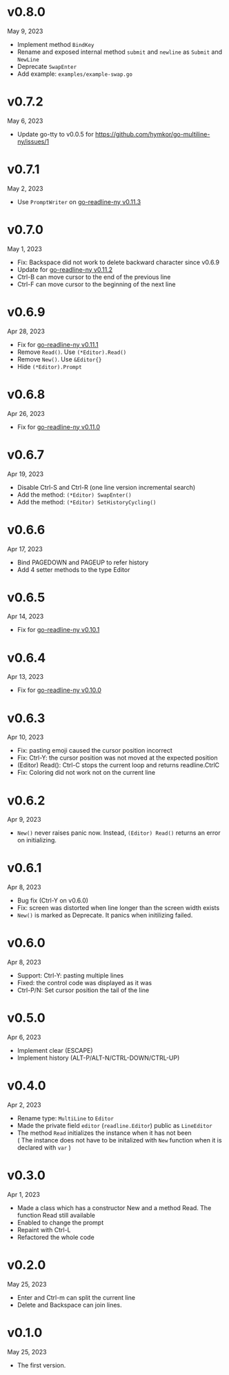 v0.8.0
======
May 9, 2023

- Implement method `BindKey`
- Rename and exposed internal method `submit` and `newline` as `Submit` and `NewLine`
- Deprecate `SwapEnter`
- Add example: `examples/example-swap.go`

v0.7.2
======
May 6, 2023

- Update go-tty to v0.0.5 for https://github.com/hymkor/go-multiline-ny/issues/1

v0.7.1
======
May 2, 2023

- Use `PromptWriter` on [go-readline-ny v0.11.3]

[go-readline-ny v0.11.3]: https://github.com/nyaosorg/go-readline-ny/releases/tag/v0.11.3

v0.7.0
=======
May 1, 2023

- Fix: Backspace did not work to delete backward character since v0.6.9
- Update for [go-readline-ny v0.11.2]
- Ctrl-B can move cursor to the end of the previous line
- Ctrl-F can move cursor to the beginning of the next line

[go-readline-ny v0.11.2]: https://github.com/nyaosorg/go-readline-ny/releases/tag/v0.11.2

v0.6.9
======
Apr 28, 2023

- Fix for [go-readline-ny v0.11.1]
- Remove `Read()`. Use `(*Editor).Read()`
- Remove `New()`. Use `&Editor{}`
- Hide `(*Editor).Prompt`

[go-readline-ny v0.11.1]: https://github.com/nyaosorg/go-readline-ny/releases/tag/v0.11.1

v0.6.8
======
Apr 26, 2023

- Fix for [go-readline-ny v0.11.0]

[go-readline-ny v0.11.0]: https://github.com/nyaosorg/go-readline-ny/releases/tag/v0.11.0

v0.6.7
======
Apr 19, 2023

- Disable Ctrl-S and Ctrl-R (one line version incremental search)
- Add the method: `(*Editor) SwapEnter()`
- Add the method: `(*Editor) SetHistoryCycling()`

v0.6.6
======
Apr 17, 2023

- Bind PAGEDOWN and PAGEUP to refer history
- Add 4 setter methods to the type Editor

v0.6.5
======
Apr 14, 2023

- Fix for [go-readline-ny v0.10.1]

[go-readline-ny v0.10.1]: https://github.com/nyaosorg/go-readline-ny/releases/tag/v0.10.1

v0.6.4
======
Apr 13, 2023

- Fix for [go-readline-ny v0.10.0]

[go-readline-ny v0.10.0]: https://github.com/nyaosorg/go-readline-ny/releases/tag/v0.10.0

v0.6.3
======
Apr 10, 2023

- Fix: pasting emoji caused the cursor position incorrect
- Fix: Ctrl-Y: the cursor position was not moved at the expected position
- (Editor) Read(): Ctrl-C stops the current loop and returns readline.CtrlC
- Fix: Coloring did not work not on the current line

v0.6.2
======
Apr 9, 2023

- `New()` never raises panic now. Instead, `(Editor) Read()` returns an error on initializing.

v0.6.1
======
Apr 8, 2023

- Bug fix (Ctrl-Y on v0.6.0)
- Fix: screen was distorted when line longer than the screen width exists
- `New()` is marked as Deprecate. It panics when initilizing failed.

v0.6.0
======
Apr 8, 2023

- Support: Ctrl-Y: pasting multiple lines
- Fixed: the control code was displayed as it was
- Ctrl-P/N: Set cursor position the tail of the line

v0.5.0
======
Apr 6, 2023

- Implement clear (ESCAPE)
- Implement history (ALT-P/ALT-N/CTRL-DOWN/CTRL-UP)

v0.4.0
=======
Apr 2, 2023

- Rename type: `MultiLine` to `Editor`
- Made the private field `editor` (`readline.Editor`) public as `LineEditor`
- The method `Read` initializes the instance when it has not been  
  ( The instance does not have to be initalized with `New` function when it is declared with `var` )

v0.3.0
======
Apr 1, 2023

- Made a class which has a constructor New and a method Read. The function Read still available
- Enabled to change the prompt
- Repaint with Ctrl-L
- Refactored the whole code

v0.2.0
======
May 25, 2023

- Enter and Ctrl-m can split the current line
- Delete and Backspace can join lines.

v0.1.0
======
May 25, 2023

+ The first version.
